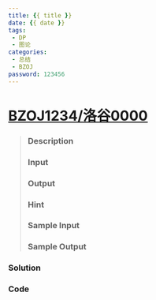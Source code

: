 ```yaml
---
title: {{ title }}
date: {{ date }}
tags:
 - DP
 - 图论
categories:
 - 总结
 - BZOJ
password: 123456
---
```


# [BZOJ1234/洛谷0000](https://lydsy.com)

> ### Description
>
> 
>
> 
>
> ### Input
>
>  
>
> 
>
> ### Output
>
> 
>
> 
>
> ### Hint
>
>  
>
> 
>
>
> ### Sample Input
>
> 
>
> 
>
> ### Sample Output
>
> 
>
> 

### Solution







### Code

```c++

```



